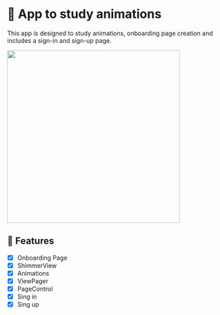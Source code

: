 # 📲 App to study animations

This app is designed to study animations, onboarding page creation and includes a sign-in and sign-up page.

<img src="https://github.com/muallacakmaz/AnimationApp/blob/main/ad6ade21-31fb-4f05-9d54-57ced4899632.gif" width="400">

## 🌟 Features

- [x] Onboarding Page
- [x] ShimmerView
- [x] Animations
- [x] ViewPager
- [x] PageControl
- [x] Sing in
- [x] Sing up
